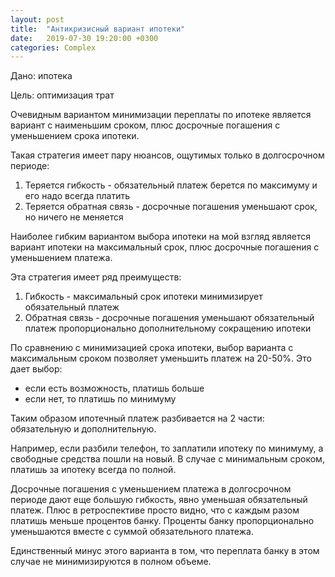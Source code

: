```yaml
---
layout: post
title:  "Антикризисный вариант ипотеки"
date:   2019-07-30 19:20:00 +0300
categories: Complex
---
```


Дано: ипотека

Цель: оптимизация трат

Очевидным вариантом минимизации переплаты по ипотеке является
вариант с наименьшим сроком, плюс досрочные погашения с
уменьшением срока ипотеки.

Такая стратегия имеет пару нюансов, ощутимых только в долгосрочном
периоде:

1. Теряется гибкость - обязательный платеж берется по максимуму и его надо всегда платить
2. Теряется обратная связь - досрочные погашения уменьшают срок, но ничего не меняется

Наиболее гибким вариантом выбора ипотеки на мой взгляд является
вариант ипотеки на максимальный срок, плюс досрочные погашения
с уменьшением платежа.

Эта стратегия имеет ряд преимуществ:

1. Гибкость - максимальный срок ипотеки минимизирует обязательный платеж
2. Обратная связь - досрочные погашения уменьшают обязательный платеж
пропорционально дополнительному сокращению ипотеки

По сравнению с минимизацией срока ипотеки, выбор варианта с максимальным сроком 
позволяет уменьшить платеж на 20-50%. Это дает выбор:

+ если есть возможность, платишь больше
+ если нет, то платишь по минимуму

Таким образом ипотечный платеж разбивается на 2 части: обязательную и 
дополнительную.

Например, если разбили телефон, то заплатили ипотеку по минимуму, а свободные
средства пошли на новый. В случае с минимальным сроком, платишь за ипотеку 
всегда по полной.

Досрочные погашения с уменьшением платежа в долгосрочном периоде дают еще большую гибкость,
явно уменьшая обязательный платеж. Плюс в ретроспективе просто видно, что с каждым
разом платишь меньше процентов банку. Проценты банку пропорционально уменьшаются
вместе с суммой обязательного платежа.

Единственный минус этого варианта в том, что переплата банку в этом случае не
минимизируются в полном объеме.
